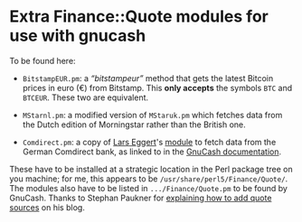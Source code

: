 Extra Finance::Quote modules for use with gnucash
=================================================

To be found here:

 * `BitstampEUR.pm`: a *“bitstampeur”* method that gets the latest Bitcoin prices
   in euro (€) from Bitstamp. This **only accepts** the symbols `BTC` and `BTCEUR`.
   These two are equivalent.

 * `MStarnl.pm`: a modified version of `MStaruk.pm` which fetches data from the
   Dutch edition of Morningstar rather than the British one.

 * `Comdirect.pm`: a copy of [Lars Eggert][eggert]'s [module][eggert-code] to
   fetch data from the German Comdirect bank, as linked to in the
   [GnuCash documentation][gcdoc-a1].

These have to be installed at a strategic location in the Perl package tree
on you machine; for me, this appears to be `/usr/share/perl5/Finance/Quote/`.
The modules also have to be listed in `.../Finance/Quote.pm` to be found by
GnuCash. Thanks to Stephan Paukner for [explaining how to add quote sources][paukner]
on his blog.


[eggert]: https://eggert.org/
[eggert-code]: https://eggert.org/software/Comdirect.pm
[gcdoc-a1]: https://www.gnucash.org/docs/v2.6/C/gnucash-help/apas01.html
[paukner]: http://stephan.paukner.cc/syslog/archives/401-How-to-add-new-quote-sources-to-GnuCash.html

